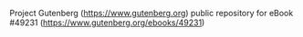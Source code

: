 Project Gutenberg (https://www.gutenberg.org) public repository for eBook #49231 (https://www.gutenberg.org/ebooks/49231)
